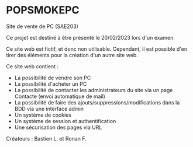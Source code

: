 # POPSMOKEPC
Site de vente de PC (SAE203)

Ce projet est destiné à être présenté le 20/02/2023 lors d'un examen.

Ce site web est fictif, et donc non utilisable. Cependant, il est possible d'en tirer des éléments pour la création d'un autre site web.

Ce site web contient :
  - La possibilité de vendre son PC
  - La possibilité d'acheter un PC
  - La possibilité de contacter les administrateurs du site via un page Contacte (envoi automatique de mail)
  - La possibilité de faire des ajouts/suppressions/modifications dans la BDD via une interface admin
  - Un système de cookies
  - Un système de session et authentification
  - Une sécurisation des pages via URL



Créateurs : Bastien L. et Ronan F.
